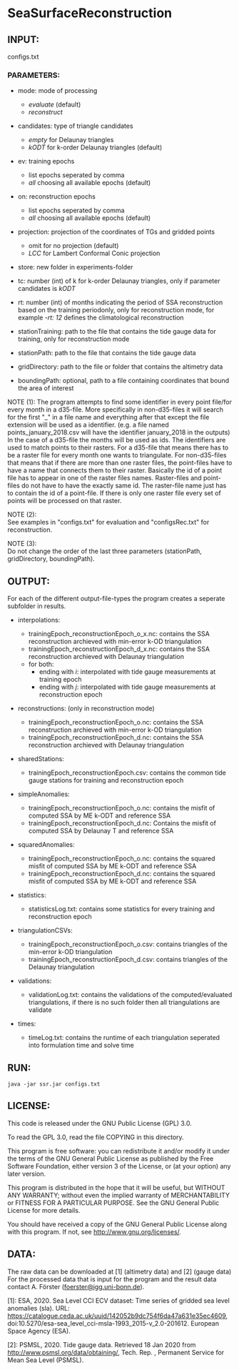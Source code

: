 SeaSurfaceReconstruction
=========================

INPUT:
---------------
configs.txt

### PARAMETERS:

- mode: mode of processing
	- *evaluate* (default)
	- *reconstruct*

- candidates: type of triangle candidates
	- *empty* for Delaunay triangles
	- *kODT* for k-order Delaunay triangles (default)

- ev: training epochs
	- list epochs seperated by comma
	- *all* choosing all available epochs (default)
			
- on: reconstruction epochs
	- list epochs seperated by comma
	- *all* choosing all available epochs (default)

- projection: projection of the coordinates of TGs and gridded points
	- omit for no projection (default)
	- *LCC* for Lambert Conformal Conic projection

- store: new folder in experiments-folder

- tc: number (int) of k for k-order Delaunay triangles, only if parameter candidates is *kODT*

- rt: number (int) of months indicating the period of SSA reconstruction based on the training periodonly, only for reconstruction mode, for example *-rt: 12* defines the climatological reconstruction

- stationTraining: path to the file that contains the tide gauge data for training, only for reconstruction mode

- stationPath: path to the file that contains the tide gauge data

- gridDirectory: path to the file or folder that contains the altimetry data

- boundingPath: optional, path to a file containing coordinates that bound the area of interest


NOTE (1): 
	The program attempts to find some identifier in every point file/for every month in a d35-file. 
	More specifically in non-d35-files it will search for the first "_" in a file name and everything after 
	that except the file extension will be used as a identifier. (e.g. a file named points_january_2018.csv will 
	have the identifier january_2018 in the outputs)
	In the case of a d35-file the months will be used as ids. 
	The identifiers are used to match points to their rasters. For a d35-file that means there has to be a 
	raster file for every month one wants to triangulate. 
	For non-d35-files that means that if there are more than one raster files, the point-files have to have 
	a name that connects them to their raster. Basically the id of a point file has to appear in one of the 
	raster files names. Raster-files and point-files do not have to have the exactly same id. The raster-file name
	just has to contain the id of a point-file. 
	If there is only one raster file every set of points will be processed on that raster.

NOTE (2): 	
	See examples in "configs.txt" for evaluation and "configsRec.txt" for reconstruction.

NOTE (3): 	
	Do not change the order of the last three parameters (stationPath, gridDirectory, boundingPath).
 											
OUTPUT: 
---------------

For each of the different output-file-types the program creates a seperate subfolder in results.

- interpolations:
	- trainingEpoch_reconstructionEpoch_o_x.nc: contains the SSA reconstruction archieved with min-error k-OD triangulation
	- trainingEpoch_reconstructionEpoch_d_x.nc: contains the SSA reconstruction archieved with Delaunay triangulation
	- for both: 
		- ending with *i*: interpolated with tide gauge measurements at training epoch
		- ending with *j*: interpolated with tide gauge measurements at reconstruction epoch

- reconstructions: (only in reconstruction mode)
	- trainingEpoch_reconstructionEpoch_o.nc: contains the SSA reconstruction archieved with min-error k-OD triangulation
	- trainingEpoch_reconstructionEpoch_d.nc: contains the SSA reconstruction archieved with Delaunay triangulation

- sharedStations: 
	- trainingEpoch_reconstructionEpoch.csv: contains the common tide gauge stations for training and reconstruction epoch

- simpleAnomalies:
	- trainingEpoch_reconstructionEpoch_o.nc: contains the misfit of computed SSA by ME k-ODT and reference SSA
	- trainingEpoch_reconstructionEpoch_d.nc: Contains the misfit of computed SSA by Delaunay T and reference SSA
											
- squaredAnomalies: 
	- trainingEpoch_reconstructionEpoch_o.nc: contains the squared misfit of computed SSA by ME k-ODT and reference SSA										
	- trainingEpoch_reconstructionEpoch_d.nc: contains the squared misfit of computed SSA by ME k-ODT and reference SSA 
										
- statistics: 
	- statisticsLog.txt: contains some statistics for every training and reconstruction epoch
	
- triangulationCSVs:
	- trainingEpoch_reconstructionEpoch_o.csv: contains triangles of the min-error k-OD triangulation
	- trainingEpoch_reconstructionEpoch_d.csv: contains triangles of the Delaunay triangulation
				
- validations: 
	- validationLog.txt: contains the validations of the computed/evaluated triangulations, if there is no such folder then all triangulations are validate

- times:
	- timeLog.txt: contains the runtime of each triangulation seperated into formulation time and solve time
	
RUN:
---------------
	java -jar ssr.jar configs.txt


LICENSE:
---------------


This code is released under the GNU Public License (GPL) 3.0.

To read the GPL 3.0, read the file COPYING in this directory.

This program is free software: you can redistribute it and/or modify
it under the terms of the GNU General Public License as published by
the Free Software Foundation, either version 3 of the License, or
(at your option) any later version.

This program is distributed in the hope that it will be useful,
but WITHOUT ANY WARRANTY; without even the implied warranty of
MERCHANTABILITY or FITNESS FOR A PARTICULAR PURPOSE. See the
GNU General Public License for more details.

You should have received a copy of the GNU General Public License
along with this program. If not, see <http://www.gnu.org/licenses/>.


DATA:
---------------

The raw data can be downloaded at [1] (altimetry data) and [2] (gauge data)
For the processed data that is input for the program and the result data contact A. Förster (foerster@igg.uni-bonn.de).


[1]: ESA, 2020. Sea Level CCI ECV dataset: Time series of gridded sea level anomalies (sla). 
URL: https://catalogue.ceda.ac.uk/uuid/142052b9dc754f6da47a631e35ec4609,
doi:10.5270/esa-sea\_level\_cci-msla-1993\_2015-v\_2.0-201612.
European Space Agency (ESA).

[2]: PSMSL, 2020. Tide gauge data. Retrieved 18 Jan 2020
from http://www.psmsl.org/data/obtaining/, Tech. Rep. ,
Permanent Service for Mean Sea Level (PSMSL).
